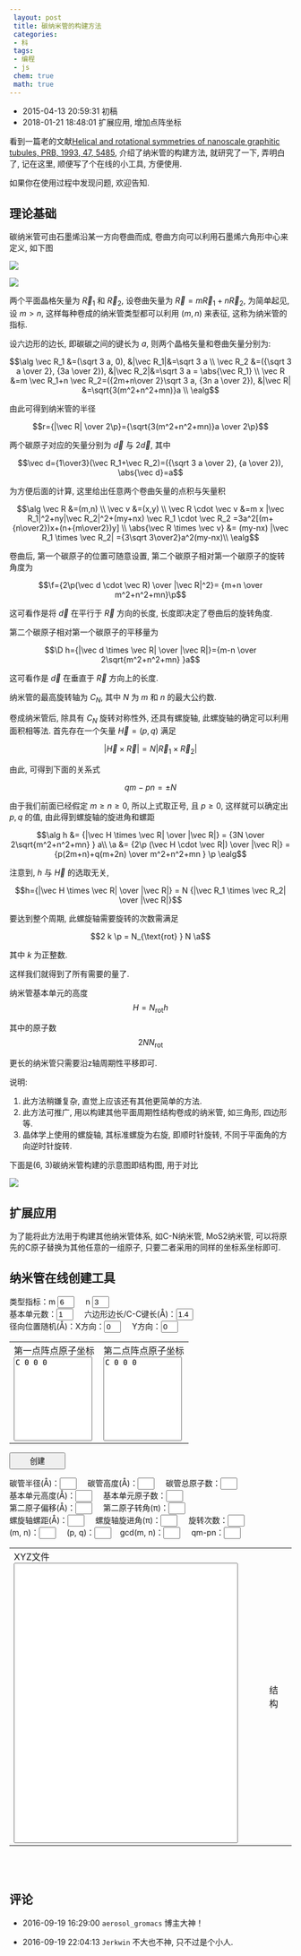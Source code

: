 ```yaml
---
 layout: post
 title: 碳纳米管的构建方法
 categories:
 - 科
 tags:
 - 编程
 - js
 chem: true
 math: true
---
```


- 2015-04-13 20:59:31 初稿
- 2018-01-21 18:48:01 扩展应用, 增加点阵坐标

看到一篇老的文献[Helical and rotational symmetries of nanoscale graphitic tubules, PRB, 1993, 47, 5485](http://journals.aps.org/prb/pdf/10.1103/PhysRevB.47.5485), 介绍了纳米管的构建方法, 就研究了一下, 弄明白了, 记在这里, 顺便写了个在线的小工具, 方便使用.

如果你在使用过程中发现问题, 欢迎告知.

## 理论基础

碳纳米管可由石墨烯沿某一方向卷曲而成, 卷曲方向可以利用石墨烯六角形中心来定义, 如下图

![](/pic/CNT_1.png)

![](/pic/CNT_4.png)

两个平面晶格矢量为 $\vec R_1$ 和 $\vec R_2$, 设卷曲矢量为 $\vec R=m \vec R_1+n \vec R_2$, 为简单起见, 设 $m > n$, 这样每种卷成的纳米管类型都可以利用 $(m,n)$ 来表征, 这称为纳米管的指标.

设六边形的边长, 即碳碳之间的键长为 $a$, 则两个晶格矢量和卷曲矢量分别为:

$$\alg
\vec R_1 &=(\sqrt 3 a, 0),                                               &|\vec R_1|&=\sqrt 3 a \\
\vec R_2 &=({\sqrt 3 a \over 2}, {3a \over 2}),                          &|\vec R_2|&=\sqrt 3 a = \abs{\vec R_1} \\
\vec R &=m \vec R_1+n \vec R_2=({2m+n\over 2}\sqrt 3 a, {3n a \over 2}), &|\vec R|  &=\sqrt{3(m^2+n^2+mn)}a \\
\ealg$$

由此可得到纳米管的半径

$$r={|\vec R| \over 2\p}={\sqrt{3(m^2+n^2+mn)}a \over 2\p}$$

两个碳原子对应的矢量分别为 $\vec d$ 与 $2\vec d$, 其中

$$\vec d={1\over3}(\vec R_1+\vec R_2)=({\sqrt 3 a \over 2}, {a \over 2}), \abs{\vec d}=a$$

为方便后面的计算, 这里给出任意两个卷曲矢量的点积与矢量积

$$\alg
\vec R &=(m,n) \\
\vec v &=(x,y)  \\
\vec R \cdot \vec v &=m x |\vec R_1|^2+ny|\vec R_2|^2+(my+nx) \vec R_1 \cdot \vec R_2 =3a^2[(m+{n\over2})x+(n+{m\over2})y] \\
\abs{\vec R \times \vec v} &= (my-nx) |\vec R_1 \times \vec R_2| ={3\sqrt 3\over2}a^2(my-nx)\\
\ealg$$

卷曲后, 第一个碳原子的位置可随意设置, 第二个碳原子相对第一个碳原子的旋转角度为

$$\f={2\p(\vec d \cdot \vec R) \over |\vec R|^2}= {m+n \over m^2+n^2+mn}\p$$

这可看作是将 $\vec d$ 在平行于 $\vec R$ 方向的长度, 长度即决定了卷曲后的旋转角度.

第二个碳原子相对第一个碳原子的平移量为

$$\D h={|\vec d \times \vec R| \over |\vec R|}={m-n \over 2\sqrt{m^2+n^2+mn} }a$$

这可看作是 $\vec d$ 在垂直于 $\vec R$ 方向上的长度.

纳米管的最高旋转轴为 $C_N$, 其中 $N$ 为 $m$ 和 $n$ 的最大公约数.

卷成纳米管后, 除具有 $C_N$ 旋转对称性外, 还具有螺旋轴, 此螺旋轴的确定可以利用面积相等法. 首先存在一个矢量 $\vec H=(p,q)$ 满足

$$|\vec H \times \vec R|=N|\vec R_1 \times \vec R_2|$$

由此, 可得到下面的关系式

$$qm-pn=\pm N$$

由于我们前面已经假定 $m \ge n \ge 0$, 所以上式取正号, 且 $p \ge 0$, 这样就可以确定出 $p,q$ 的值, 由此得到螺旋轴的旋进角和螺距

$$\alg
h &= {|\vec H \times \vec R| \over |\vec R|} = {3N \over 2\sqrt{m^2+n^2+mn} } a\\
\a &= {2\p (\vec H \cdot \vec R|) \over |\vec R|} = {p(2m+n)+q(m+2n) \over m^2+n^2+mn } \p
\ealg$$

注意到, $h$ 与 $\vec H$ 的选取无关,

$$h={|\vec H \times \vec R| \over |\vec R|} = N {|\vec R_1 \times \vec R_2| \over |\vec R|}$$

要达到整个周期, 此螺旋轴需要旋转的次数需满足

$$2 k \p = N_{\text{rot} } N \a$$

其中 $k$ 为正整数.

这样我们就得到了所有需要的量了.

纳米管基本单元的高度 $$H=N_\text{rot} h$$

其中的原子数 $$2 N N_\text{rot}$$

更长的纳米管只需要沿z轴周期性平移即可.

说明:

1. 此方法稍嫌复杂, 直觉上应该还有其他更简单的方法.
1. 此方法可推广, 用以构建其他平面周期性结构卷成的纳米管, 如三角形, 四边形等.
3. 晶体学上使用的螺旋轴, 其标准螺旋为右旋, 即顺时针旋转, 不同于平面角的方向逆时针旋转.

下面是(6, 3)碳纳米管构建的示意图即结构图, 用于对比

![](/pic/CNT_2.png)

## 扩展应用

为了能将此方法用于构建其他纳米管体系, 如C-N纳米管, MoS2纳米管, 可以将原先的C原子替换为其他任意的一组原子, 只要二者采用的同样的坐标系坐标即可.

## 纳米管在线创建工具

类型指标：m <input type="box" id="wid" value="6" style="width:30px;"/> &nbsp;&nbsp;&nbsp;&nbsp;n <input type="box" id="hig" value="3" style="width:30px;"/> <br/>
基本单元数：<input type="box" id="cell" value="1" style="width:30px;"/> &nbsp;&nbsp;&nbsp;&nbsp;六边形边长/C-C键长(&#197;)：<input type="box" id="rcc" value="1.4" style="width:30px;"/> <br/>
径向位置随机(&#197;)：X方向：<input type="box" id="ranX" value="0" style="width:30px;"/> &nbsp;&nbsp;&nbsp;&nbsp;Y方向：<input type="box" id="ranY" value="0" style="width:30px;"/> <br/>

<table><tr>
<td>
	第一点阵点原子坐标<br/><textarea id="xyzP1" style="width:140px; height:150px; resize: none">C 0 0 0</textarea></td>
<td>
	第二点阵点原子坐标<br/><textarea id="xyzP2" style="width:140px; height:150px; resize: none">C 0 0 0</textarea></td>
</tr></table>

<input type="button" value="创建" onClick="genCoor()" style="width:100px; height:30px" /> <br/>

碳管半径(&#197;)：<input type="box" id="Radius" value="" style="width:30px;"/> &nbsp;&nbsp;&nbsp;&nbsp;碳管高度(&#197;)：<input type="box" id="Height" value="" style="width:30px;"/> &nbsp;&nbsp;&nbsp;&nbsp;碳管总原子数：<input type="box" id="Ntot" value="" style="width:30px;"/> <br/>
基本单元高度(&#197;)：<input type="box" id="Hcell" value="" style="width:30px;"/> &nbsp;&nbsp;&nbsp;&nbsp;基本单元原子数：<input type="box" id="Natm" value="" style="width:30px;"/> <br/>
第二原子偏移(&#197;)：<input type="box" id="Trs" value="" style="width:30px;"/> &nbsp;&nbsp;&nbsp;&nbsp;第二原子转角(&pi;)：<input type="box" id="Phi" value="" style="width:30px;"/><br/>
螺旋轴螺距(&#197;)：<input type="box" id="Sh" value="" style="width:30px;"/> &nbsp;&nbsp;&nbsp;&nbsp;螺旋轴旋进角(&pi;)：<input type="box" id="Sa" value="" style="width:30px;"/> &nbsp;&nbsp;&nbsp;&nbsp;旋转次数：<input type="box" id="Nrot" value="" style="width:30px;"/> <br/>
(m, n)：<input type="box" id="mn" value="" style="width:30px;"/>  &nbsp;&nbsp;&nbsp;&nbsp;(p, q)：<input type="box" id="pq" value="" style="width:30px;"/>&nbsp;&nbsp;&nbsp;&nbsp;gcd(m, n)：<input type="box" id="Ngcd" value="" style="width:30px;"/>  &nbsp;&nbsp;&nbsp;&nbsp;qm-pn：<input type="box" id="qmpn" value="" style="width:30px;"/> <br/>

<table><tr>
<td>
	XYZ文件<br/><textarea id="xyzCoor" style="width:400px; height:500px; resize: none"></textarea></td>
<td>
	<figure><figurecaption>结构</figurecaption><br/>
	<script>
		var Mol=new ChemDoodle.TransformCanvas3D('Mol-1', 400,500);
		Mol.specs.backgroundColor='black';
		Mol.specs.set3DRepresentation('Ball and Stick');
		Mol.specs.projectionPerspective_3D = false;
		Mol.loadMolecule(ChemDoodle.readXYZ("", 1));
	</script></td>
</tr></table>

<script>
var $=function(id){return document.getElementById(id)};
function norm(s){return s.replace(/^\s*\n*/,'').replace(/\s*\n*$/,'').replace(/\s+[\n|$]/g,'\n')}

function genCoor() {
	var Pi=Math.PI, TwoPi=2*Pi, Rad=180./Pi, i=0, j=0, k=0, tmp, txt, X0, Y0
	var m=parseInt($("wid").value), n=parseInt($("hig").value),
		a=parseFloat($("rcc").value),
		Ncell=parseFloat($("cell").value),
		Xran=parseFloat($("ranX").value), Yran=parseFloat($("ranY").value)

	var Sp1=[], Xp1=[], Yp1=[], Zp1=[], Sp2=[], Xp2=[], Yp2=[], Zp2=[]
	txt=norm($('xyzP1').value).split('\n'); Np1=txt.length
	for(i=0; i<Np1; i++) {
		tmp=txt[i].split(/\s+/)
		Sp1[i]=tmp[0]; Yp1[i]=tmp[1]
		Zp1[i]=tmp[2]; Xp1[i]=tmp[3]
	}
	txt=norm($('xyzP2').value).split('\n'); Np2=txt.length
	for(i=0; i<Np2; i++) {
		tmp=txt[i].split(/\s+/)
		Sp2[i]=tmp[0]; Yp2[i]=tmp[1]
		Zp2[i]=tmp[2]; Xp2[i]=tmp[3]
	}

	if(m<n) { i=m; m=n; n=i }

	var Rtmp=m*m+n*n+m*n,
		R=Math.sqrt(3*Rtmp)*a/TwoPi,
		Phi=(m+n)*Pi/Rtmp,
		Trs=(m-n)*a/(2*Math.sqrt(Rtmp))

	var Ngcd=gcd(m,n)
	var theta = TwoPi/Ngcd

	var p=0, q=0
	while((Ngcd+p*n)%m != 0) { p++ }
	var q = (Ngcd+p*n)/m

	var h = 3*Ngcd*a/(2*Math.sqrt(Rtmp)),
		alpha = Pi*(p*(2*m+n)+q*(m+2*n))/Rtmp

	var Nrot=0
	if(n==0 || m==n) Nrot = 2
	else {
		k = 1
		while((2*k*Rtmp)%(Ngcd*(p*(2*m+n)+q*(m+2*n)))!=0) { k++ }
		Nrot=(2*k*Rtmp)/(Ngcd*(p*(2*m+n)+q*(m+2*n)))
	}

	var Hcell = Nrot*h,
		Natm = Nrot * (Np1+Np2) * Ngcd,
		Ntot = Natm * Ncell

	$("Radius").value = R
	$("Height").value= Ncell*Hcell
	$("Ntot").value=Ntot
	$("Hcell").value=Hcell
	$("Natm").value=Natm
	i=gcd(m+n, Rtmp); $("Phi").value= (m+n)/i+"/"+Rtmp/i
	$("Trs").value= Trs
	$("mn").value="("+m+", "+n+")"
	$("pq").value="("+p+", "+q+")"
	$("Ngcd").value=Ngcd
	$("qmpn").value=q*m-p*n
	$("Sh").value=h
	i=gcd(p*(2*m+n)+q*(m+2*n), Rtmp); $("Sa").value=(p*(2*m+n)+q*(m+2*n))/i+"/"+Rtmp/i
	$("Nrot").value=Nrot

var ii, Iatm, Satm=[], Xatm=[], Yatm=[], Zatm=[]
	for(i=0; i<Ncell; i++) {
		for(j=0; j<Nrot; j++) {
			for(k=0; k<Ngcd; k++) {
				Iatm=Natm*i+(Np1+Np2)*Ngcd*j+(Np1+Np2)*k+1
				tmp=k*theta+(j+i*Nrot)*alpha
				for(ii=0; ii<Np1; ii++) {
					X1=R+parseFloat(Xp1[ii])
					Y1=  parseFloat(Yp1[ii])
					Satm[Iatm+ii] = Sp1[ii]
					Xatm[Iatm+ii] = X1*Math.cos(-tmp)-Y1*Math.sin(-tmp)
					Yatm[Iatm+ii] = X1*Math.sin(-tmp)+Y1*Math.cos(-tmp)
					Zatm[Iatm+ii] = parseFloat(Zp1[ii])+i*Hcell+j*h
				}

				X1 = R*Math.cos(-tmp)
				Y1 = R*Math.sin(-tmp)

				for(ii=0; ii<Np2; ii++) {
					X1=R+parseFloat(Xp2[ii])
					Y1=  parseFloat(Yp2[ii])
					X2 = X1*Math.cos(-tmp)-Y1*Math.sin(-tmp)
					Y2 = X1*Math.sin(-tmp)+Y1*Math.cos(-tmp)

					Satm[Iatm+Np1+ii]=Sp2[ii]
					Xatm[Iatm+Np1+ii] = X2*Math.cos(Phi) + Y2*Math.sin(Phi)
					Yatm[Iatm+Np1+ii] =-X2*Math.sin(Phi) + Y2*Math.cos(Phi)
					Zatm[Iatm+Np1+ii] = parseFloat(Zp2[ii])+i*Hcell+j*h + Trs
				}
			}
		}
	}

	var Fmol=Ntot+"\n" + "CNT:"+ m+"x"+n+" Rcc="+a+" Box:"+fmtNum(2*R,10.6) + fmtNum(2*R,10.6) + fmtNum(Ncell*Hcell,10.6) +"\n"

	for(i=1; i<=Ntot; i++) {
		X0 = Xatm[i]; Y0 = Yatm[i]
		if(Xran) X0 += Math.random()*Xran
		if(Yran) Y0 += Math.random()*Yran
		Fmol += printf('%3s',Satm[i]) + fmtNum(X0, 12.6) + fmtNum(Y0, 12.6) + fmtNum(Zatm[i], 12.6) + "\n"
	}

	$("xyzCoor").value=Fmol

	Mol.loadMolecule(ChemDoodle.readXYZ(Fmol, 1));
}

function gcd(a, b) {
// http://zh.wikipedia.org/wiki/辗转相除法
	var tmp=0
	while(b!=0) { tmp=b; b=a%b; a=tmp }
	return a
}

function fmtNum(num, fmt) {
	var fmt=String(fmt), m=fmt.split(".")[0]
	num=num.toFixed(fmt.split(".")[1])
	if(num.length<m) num=Array(m-num.length+1).join(" ")+num
	return num
}
function printf() {
	var map = {
		s: function(str, fmt) { var n=str.length; return n>fmt ? str : str+Array(fmt-n+1).join(' ')},
		f: function(str, fmt) { fmt=fmt.split('.'); str=parseFloat(str).toFixed(fmt[1]);
			var m=fmt[0], n=str.length; return n>m ? str : Array(m-n+1).join(' ')+str
		}
	}
	var args = Array.prototype.slice.call(arguments).slice();
	return args.shift().toString().replace(/%(-*\d*\.*\d*)([sf])/g, function(_, fmt, type){
		if(!args.length) throw new Error('Too few elements')
		return map[type](args.shift().toString(), fmt);
	});
}

</script>

<br><br>

## 评论

- 2016-09-19 16:29:00 `aerosol_gromacs` 博主大神！

- 2016-09-19 22:04:13 `Jerkwin` 不大也不神, 只不过是个小人.
